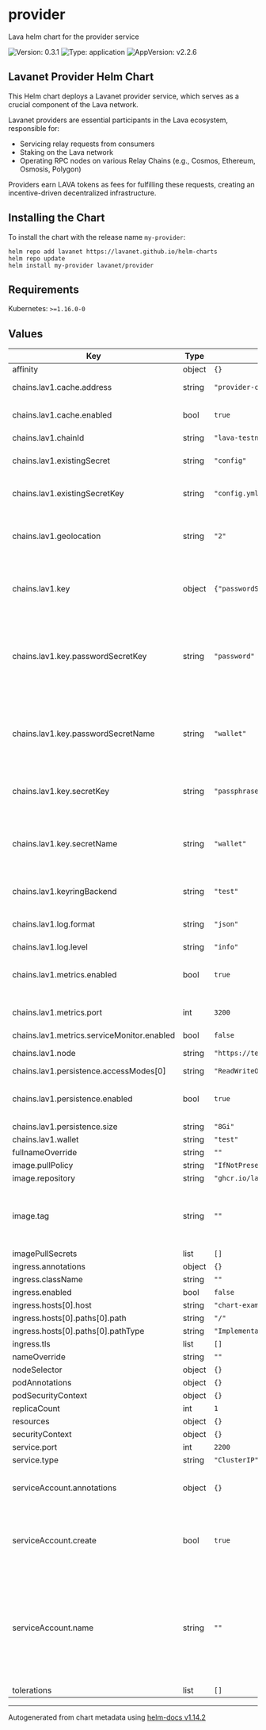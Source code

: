 # provider

Lava helm chart for the provider service

![Version: 0.3.1](https://img.shields.io/badge/Version-0.3.1-informational?style=flat-square) ![Type: application](https://img.shields.io/badge/Type-application-informational?style=flat-square) ![AppVersion: v2.2.6](https://img.shields.io/badge/AppVersion-v2.2.6-informational?style=flat-square)

## Lavanet Provider Helm Chart

This Helm chart deploys a Lavanet provider service, which serves as a crucial component of the Lava network.

Lavanet providers are essential participants in the Lava ecosystem, responsible for:

* Servicing relay requests from consumers
* Staking on the Lava network
* Operating RPC nodes on various Relay Chains (e.g., Cosmos, Ethereum, Osmosis, Polygon)

Providers earn LAVA tokens as fees for fulfilling these requests, creating an incentive-driven decentralized infrastructure.

## Installing the Chart

To install the chart with the release name `my-provider`:

```shell
helm repo add lavanet https://lavanet.github.io/helm-charts
helm repo update
helm install my-provider lavanet/provider
```

## Requirements

Kubernetes: `>=1.16.0-0`

## Values

| Key | Type | Default | Description |
|-----|------|---------|-------------|
| affinity | object | `{}` |  |
| chains.lav1.cache.address | string | `"provider-cache:20100"` | cache address |
| chains.lav1.cache.enabled | bool | `true` | should add cache arg to provider |
| chains.lav1.chainId | string | `"lava-testnet-2"` | lava chain id |
| chains.lav1.existingSecret | string | `"config"` | existing configuration secret name |
| chains.lav1.existingSecretKey | string | `"config.yml"` | existing configuration secret key |
| chains.lav1.geolocation | string | `"2"` | provider geo-location can be one of the [geolocations](https://docs.lavanet.xyz/provider-setup#geolocations) |
| chains.lav1.key | object | `{"passwordSecretKey":"password","passwordSecretName":"wallet","secretKey":"passphrase","secretName":"wallet"}` | information about the private key to use for the node |
| chains.lav1.key.passwordSecretKey | string | `"password"` | the key in the kubernetes secret that contains the password for the private key |
| chains.lav1.key.passwordSecretName | string | `"wallet"` | the kubernetes secret that contains the password for the private key |
| chains.lav1.key.secretKey | string | `"passphrase"` | the key in the kubernetes secret to use |
| chains.lav1.key.secretName | string | `"wallet"` | the kubernetes secret name containing the private key |
| chains.lav1.keyringBackend | string | `"test"` | provider keyring backend |
| chains.lav1.log.format | string | `"json"` | log format, can be json or text |
| chains.lav1.log.level | string | `"info"` | log level |
| chains.lav1.metrics.enabled | bool | `true` | should enable prometheus metrics |
| chains.lav1.metrics.port | int | `3200` | prometheus metrics address |
| chains.lav1.metrics.serviceMonitor.enabled | bool | `false` |  |
| chains.lav1.node | string | `"https://testnet2-rpc.lavapro.xyz:443"` | lava node to connect to |
| chains.lav1.persistence.accessModes[0] | string | `"ReadWriteOnce"` |  |
| chains.lav1.persistence.enabled | bool | `true` | should create pvc for the provider data |
| chains.lav1.persistence.size | string | `"8Gi"` |  |
| chains.lav1.wallet | string | `"test"` | wallet name |
| fullnameOverride | string | `""` |  |
| image.pullPolicy | string | `"IfNotPresent"` |  |
| image.repository | string | `"ghcr.io/lavanet/lava/lavap"` |  |
| image.tag | string | `""` | overrides the image tag whose default is the chart appVersion. |
| imagePullSecrets | list | `[]` |  |
| ingress.annotations | object | `{}` |  |
| ingress.className | string | `""` |  |
| ingress.enabled | bool | `false` |  |
| ingress.hosts[0].host | string | `"chart-example.local"` |  |
| ingress.hosts[0].paths[0].path | string | `"/"` |  |
| ingress.hosts[0].paths[0].pathType | string | `"ImplementationSpecific"` |  |
| ingress.tls | list | `[]` |  |
| nameOverride | string | `""` |  |
| nodeSelector | object | `{}` |  |
| podAnnotations | object | `{}` |  |
| podSecurityContext | object | `{}` |  |
| replicaCount | int | `1` |  |
| resources | object | `{}` |  |
| securityContext | object | `{}` |  |
| service.port | int | `2200` |  |
| service.type | string | `"ClusterIP"` |  |
| serviceAccount.annotations | object | `{}` | annotations to add to the service account |
| serviceAccount.create | bool | `true` | specifies whether a service account should be created |
| serviceAccount.name | string | `""` | the name of the service account to use. If not set and create is true, a name is generated using the fullname template |
| tolerations | list | `[]` |  |

----------------------------------------------
Autogenerated from chart metadata using [helm-docs v1.14.2](https://github.com/norwoodj/helm-docs/releases/v1.14.2)
